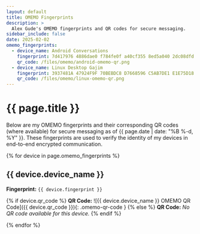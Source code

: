 ```yaml
---
layout: default
title: OMEMO Fingerprints
description: >
  Alex Gude's OMEMO fingerprints and QR codes for secure messaging.
sidebar_include: false
date: 2025-02-02
omemo_fingerprints:
  - device_name: Android Conversations
    fingerprint: 7d417976 4886dae0 f784fe0f a40cf355 8ed5a040 2dc08dfd ff75a232 a29d9848
    qr_code: /files/omemo/android-omemo-qr.png
  - device_name: Linux Desktop Gajim
    fingerprint: 3937481A 47924F9F 70BEBDC8 D7668596 C5AB7DE1 E1E75D18 7CC10999 F57F895C
    qr_code: /files/omemo/linux-omemo-qr.png
---
```


# {{ page.title }}

Below are my OMEMO fingerprints and their corresponding QR codes (where
available) for secure messaging as of <time datetime="{{ page.date |
date_to_xmlschema }}">{{ page.date | date: "%B %-d, %Y" }}</time>. These
fingerprints are used to verify the identity of my devices in end-to-end
encrypted communication.

{% for device in page.omemo_fingerprints %}
## {{ device.device_name }}

**Fingerprint:** `{{ device.fingerprint }}`

  {% if device.qr_code %}
**QR Code:** ![{{ device.device_name }} OMEMO QR Code]({{ device.qr_code }}){: .omemo-qr-code }
  {% else %}
**QR Code:** *No QR code available for this device.*
  {% endif %}

{% endfor %}

